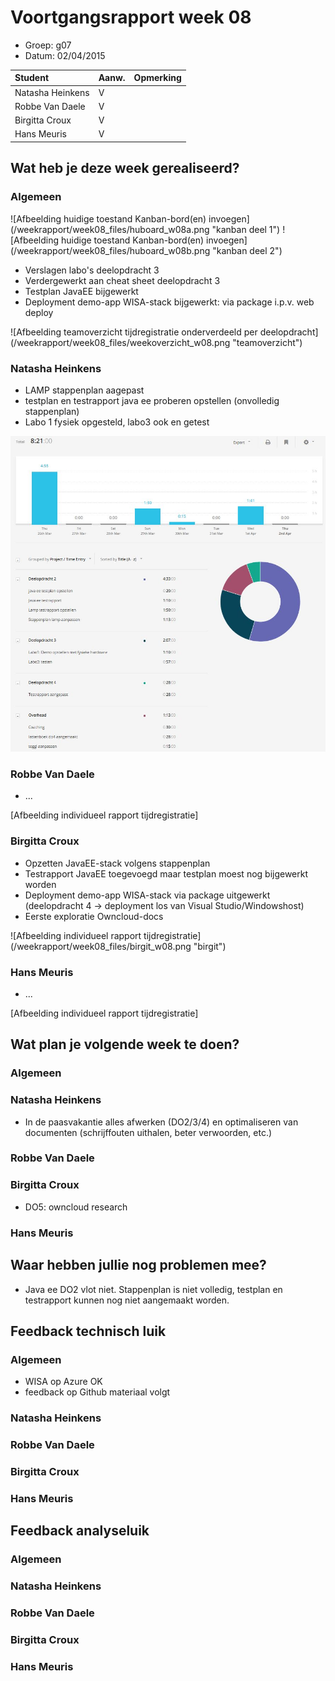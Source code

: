 # Voortgangsrapport week 08

* Groep: g07
* Datum: 02/04/2015

| Student  | Aanw. | Opmerking |
| :---     | :---  | :---      |
| Natasha Heinkens |   V    |           |
| Robbe Van Daele |    V   |           |
| Birgitta Croux |   V    |           |
| Hans Meuris |   V    |           |

## Wat heb je deze week gerealiseerd?

### Algemeen

![Afbeelding huidige toestand Kanban-bord(en) invoegen] (/weekrapport/week08_files/huboard_w08a.png "kanban deel 1")
![Afbeelding huidige toestand Kanban-bord(en) invoegen] (/weekrapport/week08_files/huboard_w08b.png "kanban deel 2")

* Verslagen labo's deelopdracht 3
* Verdergewerkt aan cheat sheet deelopdracht 3
* Testplan JavaEE bijgewerkt
* Deployment demo-app WISA-stack bijgewerkt: via package i.p.v. web deploy

![Afbeelding teamoverzicht tijdregistratie onderverdeeld per deelopdracht] (/weekrapport/week08_files/weekoverzicht_w08.png "teamoverzicht")

### Natasha Heinkens

* LAMP stappenplan aagepast
* testplan en testrapport java ee proberen opstellen (onvolledig stappenplan)
* Labo 1 fysiek opgesteld, labo3 ook en getest


![Afbeelding individueel rapport tijdregistratie](/weekrapport/week08_files/Natasha_w08.jpg "Natasha")

### Robbe Van Daele

* ...

[Afbeelding individueel rapport tijdregistratie]

### Birgitta Croux

* Opzetten JavaEE-stack volgens stappenplan
* Testrapport JavaEE toegevoegd maar testplan moest nog bijgewerkt worden
* Deployment demo-app WISA-stack via package uitgewerkt (deelopdracht 4 -> deployment los van Visual Studio/Windowshost)
* Eerste exploratie Owncloud-docs

![Afbeelding individueel rapport tijdregistratie] (/weekrapport/week08_files/birgit_w08.png "birgit")

### Hans Meuris

* ...

[Afbeelding individueel rapport tijdregistratie]

## Wat plan je volgende week te doen?

### Algemeen
### Natasha Heinkens
  * In de paasvakantie alles afwerken (DO2/3/4) en optimaliseren van documenten (schrijffouten uithalen, beter verwoorden, etc.) 
### Robbe Van Daele  
### Birgitta Croux  

* DO5: owncloud research

### Hans Meuris  

## Waar hebben jullie nog problemen mee?

* Java ee DO2 vlot niet. Stappenplan is niet volledig, testplan en testrapport kunnen nog niet aangemaakt worden.  

## Feedback technisch luik

### Algemeen
* WISA op Azure OK
* feedback op Github materiaal volgt

### Natasha Heinkens
### Robbe Van Daele
### Birgitta Croux
### Hans Meuris

## Feedback analyseluik

### Algemeen

### Natasha Heinkens
### Robbe Van Daele
### Birgitta Croux
### Hans Meuris

